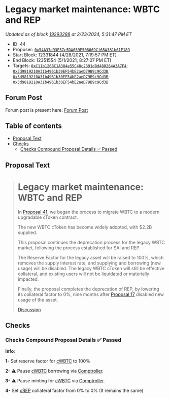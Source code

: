 # Legacy market maintenance: WBTC and REP

*Updated as of block [19293288](https://etherscan.io/block/19293288) at 2/23/2024, 5:31:47 PM ET*

*   ID: 44
*   Proposer: [`0x54A37d93E57c5DA659F508069Cf65A381b61E189`](https://etherscan.io/address/0x54A37d93E57c5DA659F508069Cf65A381b61E189)
*   Start Block: 12331844 (4/28/2021, 7:19:57 PM ET)
*   End Block: 12351554 (5/1/2021, 8:27:07 PM ET)
*   Targets: [`0xC11b1268C1A384e55C48c2391d8d480264A3A7F4`](https://etherscan.io/address/0xC11b1268C1A384e55C48c2391d8d480264A3A7F4#code); [`0x3d9819210A31b4961b30EF54bE2aeD79B9c9Cd3B`](https://etherscan.io/address/0x3d9819210A31b4961b30EF54bE2aeD79B9c9Cd3B#code); [`0x3d9819210A31b4961b30EF54bE2aeD79B9c9Cd3B`](https://etherscan.io/address/0x3d9819210A31b4961b30EF54bE2aeD79B9c9Cd3B#code); [`0x3d9819210A31b4961b30EF54bE2aeD79B9c9Cd3B`](https://etherscan.io/address/0x3d9819210A31b4961b30EF54bE2aeD79B9c9Cd3B#code)

## Forum Post

Forum post is present here: [Forum Post](https://www.comp.xyz/t/legacy-market-migration-wbtc/1333)

## Table of contents

*   [Proposal Text](#proposal-text)
*   [Checks](#checks)
    *   [Checks Compound Proposal Details ✅ Passed](#checks-compound-proposal-details-✅-passed)

## Proposal Text

> # Legacy market maintenance: WBTC and REP
>
> In [Proposal 41](https://compound.finance/governance/proposals/41), we began the process to migrate WBTC to a modern upgradable cToken contract.
>
> The new WBTC cToken has become widely adopted, with $2.2B supplied.
>
> This proposal continues the deprecation process for the legacy WBTC market, following the process established for SAI and REP.
>
> The Reserve Factor for the legacy asset will be raised to 100%, which removes the supply interest rate, and supplying and borrowing (new usage) will be disabled. The legacy WBTC cToken will still be effective collateral, and existing users will not be liquidated or materially impacted.
>
> Finally, the proposal completes the deprecation of REP, by lowering its collateral factor to 0%, nine months after [Proposal 17](https://compound.finance/governance/proposals/17) disabled new usage of the asset.
>
> [Discussion](https://www.comp.xyz/t/legacy-market-migration-wbtc/1333)

## Checks

### Checks Compound Proposal Details ✅ Passed

**Info**:

**1-** Set reserve factor for [cWBTC](https://etherscan.io/address/0xc11b1268c1a384e55c48c2391d8d480264a3a7f4) to 100%

**2-** ⚠️ Pause [cWBTC](https://etherscan.io/address/0xC11b1268C1A384e55C48c2391d8d480264A3A7F4) borrowing via [Comptroller](https://etherscan.io/address/0x3d9819210a31b4961b30ef54be2aed79b9c9cd3b).

**3-** ⚠️ Pause minting for [cWBTC](https://etherscan.io/address/0xC11b1268C1A384e55C48c2391d8d480264A3A7F4) via [Comptroller](https://etherscan.io/address/0x3d9819210a31b4961b30ef54be2aed79b9c9cd3b).

**4-**  Set [cREP](https://etherscan.io/address/0x158079Ee67Fce2f58472A96584A73C7Ab9AC95c1) collateral factor from 0% to 0% (It remains the same)
